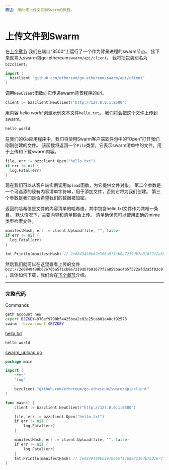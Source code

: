 ```yaml
---
概述: 用Go来上传文件到Swarm的教程。
---
```


# 上传文件到Swarm

在[上个章节](../swarm-setup) 我们在端口“8500”上运行了一个作为背景进程的swarm节点。 接下来就导入swarm包go-ethereum`swearm/api/client`。 我将把包装别名为`bzzclient`。


```go
import (
  bzzclient "github.com/ethereum/go-ethereum/swarm/api/client"
)
```

调用`NewClient`函数向它传递swarm背景程序的url。

```go
client := bzzclient.NewClient("http://127.0.0.1:8500")
```

用内容 *hello world* 创建示例文本文件`hello.txt`。 我们将会把这个文件上传到swarm。

```txt
hello world
```

在我们的Go应用程序中，我们将使用Swarm客户端软件包中的“Open”打开我们刚刚创建的文件。 该函数将返回一个`File`类型，它表示swarm清单中的文件，用于上传和下载swarm内容。

```go
file, err := bzzclient.Open("hello.txt")
if err != nil {
  log.Fatal(err)
}
```

现在我们可以从客户端实例调用`Upload`函数，为它提供文件对象。 第二个参数是一个可选添的现有内容清单字符串，用于添加文件，否则它将为我们创建。 第三个参数是我们是否希望我们的数据被加密。

返回的哈希值是文件的内容清单的哈希值，其中包含hello.txt文件作为其唯一条目。 默认情况下，主要内容和清单都会上传。 清单确保您可以使用正确的mime类型检索文件。


```go
manifestHash, err := client.Upload(file, "", false)
if err != nil {
  log.Fatal(err)
}

fmt.Println(manifestHash) // 2e0849490b62e706a5f1cb8e7219db7b01677f2a859bac4b5f522afd2a5f02c0
```

然后我们就可以在这里查看上传的文件 `bzz://2e0849490b62e706a5f1cb8e7219db7b01677f2a859bac4b5f522afd2a5f02c0`，具体如何下载，我们会在[下个章节](../swarm-download)介绍。

---

### 完整代码

Commands

```bash
geth account new
export BZZKEY=970ef9790b54425bea2c02e25cab01e48cf92573
swarm --bzzaccount $BZZKEY
```

[hello.txt](https://github.com/mhxw/eth-dev-with-go/blob/main/code/hello.txt)

```txt
hello world
```

[swarm_upload.go](https://github.com/mhxw/eth-dev-with-go/blob/main/code/swarm_upload.go)

```go
package main

import (
	"fmt"
	"log"

	bzzclient "github.com/ethereum/go-ethereum/swarm/api/client"
)

func main() {
	client := bzzclient.NewClient("http://127.0.0.1:8500")

	file, err := bzzclient.Open("hello.txt")
	if err != nil {
		log.Fatal(err)
	}

	manifestHash, err := client.Upload(file, "", false)
	if err != nil {
		log.Fatal(err)
	}
	fmt.Println(manifestHash) // 2e0849490b62e706a5f1cb8e7219db7b01677f2a859bac4b5f522afd2a5f02c0
}
```
